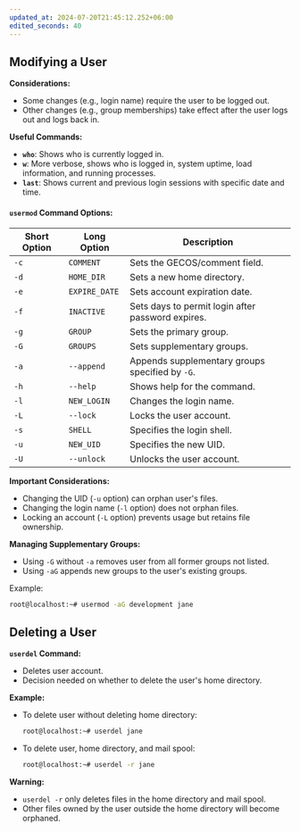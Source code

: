 ```yaml
---
updated_at: 2024-07-20T21:45:12.252+06:00
edited_seconds: 40
---
```

## Modifying a User

**Considerations:**
- Some changes (e.g., login name) require the user to be logged out.
- Other changes (e.g., group memberships) take effect after the user logs out and logs back in.

**Useful Commands:**
- **`who`**: Shows who is currently logged in.
- **`w`**: More verbose, shows who is logged in, system uptime, load information, and running processes.
- **`last`**: Shows current and previous login sessions with specific date and time.

#### `usermod` Command Options:

| Short Option | Long Option       | Description                                                    |
|--------------|-------------------|----------------------------------------------------------------|
| `-c`         | `COMMENT`         | Sets the GECOS/comment field.                                   |
| `-d`         | `HOME_DIR`        | Sets a new home directory.                                      |
| `-e`         | `EXPIRE_DATE`     | Sets account expiration date.                                   |
| `-f`         | `INACTIVE`        | Sets days to permit login after password expires.               |
| `-g`         | `GROUP`           | Sets the primary group.                                         |
| `-G`         | `GROUPS`          | Sets supplementary groups.                                      |
| `-a`         | `--append`        | Appends supplementary groups specified by `-G`.                 |
| `-h`         | `--help`          | Shows help for the command.                                     |
| `-l`         | `NEW_LOGIN`       | Changes the login name.                                         |
| `-L`         | `--lock`          | Locks the user account.                                         |
| `-s`         | `SHELL`           | Specifies the login shell.                                      |
| `-u`         | `NEW_UID`         | Specifies the new UID.                                          |
| `-U`         | `--unlock`        | Unlocks the user account.                                       |

**Important Considerations:**
- Changing the UID (`-u` option) can orphan user's files.
- Changing the login name (`-l` option) does not orphan files.
- Locking an account (`-L` option) prevents usage but retains file ownership.

**Managing Supplementary Groups:**
- Using `-G` without `-a` removes user from all former groups not listed.
- Using `-aG` appends new groups to the user's existing groups.
  
Example:
```bash
root@localhost:~# usermod -aG development jane
```

## Deleting a User

**`userdel` Command:**
- Deletes user account.
- Decision needed on whether to delete the user's home directory.

**Example:**
- To delete user without deleting home directory:
  ```bash
  root@localhost:~# userdel jane
  ```

- To delete user, home directory, and mail spool:
  ```bash
  root@localhost:~# userdel -r jane
  ```

**Warning:**
- `userdel -r` only deletes files in the home directory and mail spool.
- Other files owned by the user outside the home directory will become orphaned.